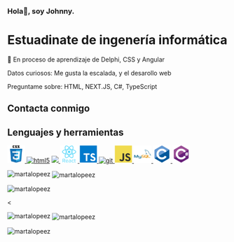 ### Hola👋, soy Johnny.

<!--
**JOHNNY-22/JOHNNY-22** is a ✨ _special_ ✨ repository because its `README.md` (this file) appears on your GitHub profile.

Here are some ideas to get you started:

- 🔭 I’m currently working on ...
- 🌱 I’m currently learning ...
- 👯 I’m looking to collaborate on ...
- 🤔 I’m looking for help with ...
- 💬 Ask me about ...
- 📫 How to reach me: ...
- 😄 Pronouns: ...
- ⚡ Fun fact: ...
-->
<h1>Estuadinate de ingenería informática</h1>
<p>🌱 En proceso de aprendizaje de Delphi, CSS y Angular </p> 
<p> Datos curiosos: Me gusta la escalada, y el desarollo web </p>
<p> Preguntame sobre: HTML, NEXT.JS, C#, TypeScript</p>
<h2>Contacta conmigo</h2>

<h2>Lenguajes y herramientas</h2> 
<p align="left"> 
  <a href="https://desarrolloweb.com/manuales/css3.html" target="_blank"> <img src="https://raw.githubusercontent.com/devicons/devicon/master/icons/css3/css3-original-wordmark.svg" alt="css3" width="40" height="40"/> </a> 
  <a href="https://lenguajehtml.com/html/" target="_blank"> <img src="https://raw.githubusercontent.com/devicons/devicon/master/icons/html5/html5-original-   wordmark.svg" alt="html5" width="40" height="40"/></a> 
  <a href="https://tailwindcss.com/"> <image src="https://upload.wikimedia.org/wikipedia/commons/thumb/d/d5/Tailwind_CSS_Logo.svg/2048px-Tailwind_CSS_Logo.svg.png"> </image> </a>
  <a href="https://reactjs.org/" target="_blank"> <img src="https://raw.githubusercontent.com/devicons/devicon/master/icons/react/react-original-wordmark.svg" alt="react" width="40" height="40"/> </a> 
  <a href="https://www.typescriptlang.org/" target="_blank"> <img src="https://raw.githubusercontent.com/devicons/devicon/master/icons/typescript/typescript-original.svg" alt="typescript" width="40" height="40"/> 
  <a href="https://git-scm.com/" target="_blank"> <img src="https://www.vectorlogo.zone/logos/git-scm/git-scm-icon.svg" alt="git" width="40" height="40"/> </a> 
  <a href="https://developer.mozilla.org/en-US/docs/Web/JavaScript" target="_blank"> <img src="https://raw.githubusercontent.com/devicons/devicon/master/icons/javascript/javascript-original.svg" alt="javascript" width="40" height="40"/> </a> 
  <a href="https://www.mysql.com/" target="_blank"> <img src="https://raw.githubusercontent.com/devicons/devicon/master/icons/mysql/mysql-original-wordmark.svg" alt="mysql" width="40" height="40"/> </a> </a> <a href="https://www.cprogramming.com/" target="_blank"> <img src="https://raw.githubusercontent.com/devicons/devicon/master/icons/c/c-original.svg" alt="c" width="40" height="40"/> </a> 
  <a href="https://www.w3schools.com/cs/" target="_blank"> <img src="https://raw.githubusercontent.com/devicons/devicon/master/icons/csharp/csharp-original.svg" alt="csharp" width="40" height="40"/> </a> </p>

<p><img align="left" src="https://github-readme-stats.vercel.app/api/top-langs?username=martalopeez&show_icons=true&theme=dracula&locale=es&layout=compact" alt="martalopeez" /></p>

<p>&nbsp;<img align="center" src="https://github-readme-stats.vercel.app/api?username=martalopeez&show_icons=true&theme=dracula&locale=es" alt="martalopeez" /></p>

<p><img align="center" src="https://github-readme-streak-stats.herokuapp.com/?user=martalopeez&theme=dark" alt="martalopeez" /></p>

<
<p><img align="left" src="https://github-readme-stats.vercel.app/api/top-langs?username=martalopeez&show_icons=true&theme=dracula&locale=es&layout=compact" alt="martalopeez" /></p>

<p>&nbsp;<img align="center" src="https://github-readme-stats.vercel.app/api?username=martalopeez&show_icons=true&theme=dracula&locale=es" alt="martalopeez" /></p>

<p><img align="center" src="https://github-readme-streak-stats.herokuapp.com/?user=martalopeez&theme=dark" alt="martalopeez" /></p>
